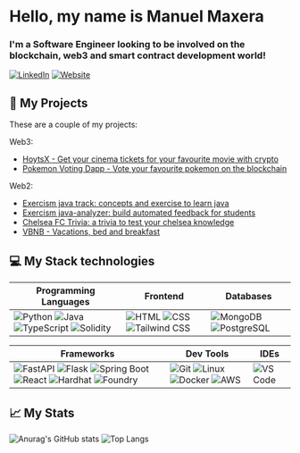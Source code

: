 # Hello, my name is Manuel Maxera

### I'm a Software Engineer looking to be involved on the blockchain, web3 and smart contract development world!

[![LinkedIn](https://img.shields.io/badge/LinkedIn-Profile-blue?style=social&logo=linkedin)](https://www.linkedin.com/in/manuel-maxera/)
[![Website](https://img.shields.io/badge/Visit-Website-brightgreen?style=flat&logo=world)](https://manuel-maxera.netlify.app/)

## 🚀 My Projects

These are a couple of my projects:

Web3:
- [HoytsX - Get your cinema tickets for your favourite movie with crypto](https://github.com/manumafe98/HoytsX)
- [Pokemon Voting Dapp - Vote your favourite pokemon on the blockchain](https://github.com/manumafe98/pokemon_voting_dapp)

Web2:
- [Exercism java track: concepts and exercise to learn java](https://github.com/manumafe98/java)
- [Exercism java-analyzer: build automated feedback for students](https://github.com/manumafe98/java-analyzer)
- [Chelsea FC Trivia: a trivia to test your chelsea knowledge](https://github.com/manumafe98/chelsea_trivia_2.0)
- [VBNB - Vacations, bed and breakfast](https://github.com/manumafe98/Vbnb)

## 💻 My Stack technologies

| Programming Languages                                                                                                                                                 | Frontend                                                                                                                                                                                   | Databases                                                                                                                        |
| ---------------------------------------------------------------------------------------------------------------------------------------------------------------------- | ------------------------------------------------------------------------------------------------------------------------------------------------------------------------------------------ | -------------------------------------------------------------------------------------------------------------------------------- |
| ![Python](https://img.shields.io/badge/Python-3776AB?logo=python&logoColor=white) ![Java](https://img.shields.io/badge/Java-007396?logo=java&logoColor=white) ![TypeScript](https://img.shields.io/badge/TypeScript-3178C6?logo=typescript&logoColor=white) ![Solidity](https://img.shields.io/badge/Solidity-363636?logo=solidity&logoColor=white) | ![HTML](https://img.shields.io/badge/HTML-E34F26?logo=html5&logoColor=white) ![CSS](https://img.shields.io/badge/CSS-1572B6?logo=css3&logoColor=white) ![Tailwind CSS](https://img.shields.io/badge/Tailwind_CSS-06B6D4?logo=tailwindcss&logoColor=white) | ![MongoDB](https://img.shields.io/badge/MongoDB-47A248?logo=mongodb&logoColor=white) ![PostgreSQL](https://img.shields.io/badge/PostgreSQL-4169E1?logo=postgresql&logoColor=white) |

| Frameworks                                                                                                                                                                                                                                                                                         | Dev Tools                                                                                                                                                                             | IDEs                                                                                                      |
| -------------------------------------------------------------------------------------------------------------------------------------------------------------------------------------------------------------------------------------------------------------------------------------------------- | ------------------------------------------------------------------------------------------------------------------------------------------------------------------------------------- | --------------------------------------------------------------------------------------------------------- |
| ![FastAPI](https://img.shields.io/badge/FastAPI-009688?logo=fastapi&logoColor=white) ![Flask](https://img.shields.io/badge/Flask-000000?logo=flask&logoColor=white) ![Spring Boot](https://img.shields.io/badge/Spring_Boot-6DB33F?logo=springboot&logoColor=white) ![React](https://img.shields.io/badge/React-61DAFB?logo=react&logoColor=white) ![Hardhat](https://img.shields.io/badge/Hardhat-F5DE50?logo=ethereum&logoColor=black) ![Foundry](https://img.shields.io/badge/Foundry-888888?logo=rust&logoColor=white) | ![Git](https://img.shields.io/badge/Git-F05032?logo=git&logoColor=white) ![Linux](https://img.shields.io/badge/Linux-FCC624?logo=linux&logoColor=black) ![Docker](https://img.shields.io/badge/Docker-2496ED?logo=docker&logoColor=white) ![AWS](https://img.shields.io/badge/AWS-232F3E?logo=amazonaws&logoColor=white) | ![VS Code](https://img.shields.io/badge/VS_Code-007ACC?logo=visualstudiocode&logoColor=white) |


## 📈 My Stats

![Anurag's GitHub stats](https://github-readme-stats.vercel.app/api?username=manumafe98&show_icons=true&theme=tokyonight&rank_icon=github)
![Top Langs](https://github-readme-stats.vercel.app/api/top-langs/?username=manumafe98&langs_count=8&hide=Jupyter%20Notebook&theme=tokyonight)
